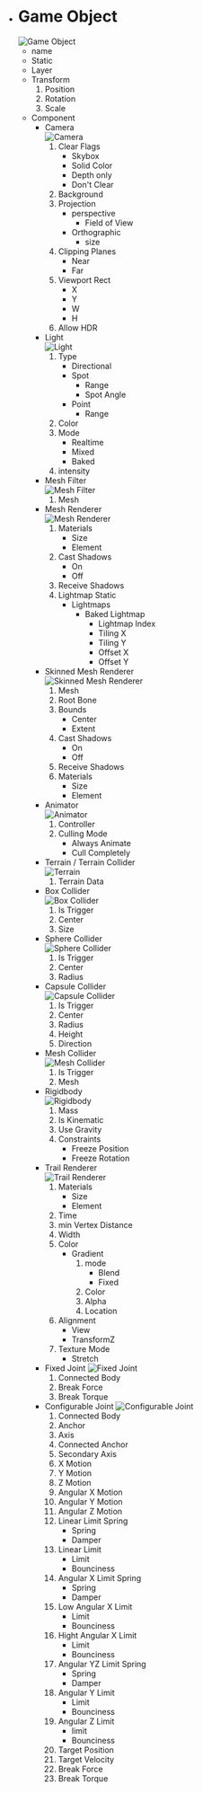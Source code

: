 - # Game Object
    ![Game Object](./img/GameObject.png)
    - name
    - Static
    - Layer
    - Transform
        1. Position
        2. Rotation
        3. Scale
    - Component
        - Camera  
            ![Camera](./img/components/InspectorCamera35.png)
            1. Clear Flags
                - Skybox
                - Solid Color
                - Depth only
                - Don't Clear
            2. Background
            3. Projection
                - perspective
                  - Field of View
                - Orthographic
                  - size
            4. Clipping Planes
                - Near
                - Far
            5. Viewport Rect
                - X
                - Y
                - W
                - H
            6. Allow HDR
        - Light  
            ![Light](./img/components/class-Light-0.png)
            1. Type
                - Directional
                - Spot
                  - Range
                  - Spot Angle
                - Point
                  - Range
            2. Color
            3. Mode
                - Realtime
                - Mixed
                - Baked
            4. intensity
        - Mesh Filter  
            ![Mesh Filter](./img/components/Inspector-MeshFilter.png)
            1. Mesh
        - Mesh Renderer  
            ![Mesh Renderer](./img/components/class-MeshRenderer-0.png)
            1. Materials
                - Size
                - Element
            2. Cast Shadows
                - On
                - Off
            3. Receive Shadows
            4. Lightmap Static
                - Lightmaps
                  - Baked Lightmap
                    - Lightmap Index
                    - Tiling X
                    - Tiling Y
                    - Offset X
                    - Offset Y
        - Skinned Mesh Renderer  
            ![Skinned Mesh Renderer](./img/components/Inspector-SkinnedMeshRenderer.png)
            1. Mesh
            2. Root Bone
            3. Bounds
                - Center
                - Extent
            4. Cast Shadows
                - On
                - Off
            5. Receive Shadows
            6. Materials
                - Size
                - Element
        - Animator   
            ![Animator](./img/components/MecanimAnimatorComponent.png)
            1. Controller
            2. Culling Mode
                - Always Animate
                - Cull Completely
        - Terrain / Terrain Collider  
            ![Terrain](./img/components/Inspector-TerrainCollider.png)
            1. Terrain Data
        - Box Collider  
            ![Box Collider](./img/components/Inspector-BoxCollider.png)
            1. Is Trigger
            2. Center
            3. Size
        - Sphere Collider  
            ![Sphere Collider](./img/components/Inspector-SphereCollider.png)
            1. Is Trigger
            2. Center
            3. Radius
        - Capsule Collider  
            ![Capsule Collider](./img/components/Inspector-CapsuleCollider.png)
            1. Is Trigger
            2. Center
            3. Radius
            4. Height
            5. Direction
        - Mesh Collider  
            ![Mesh Collider](./img/components/Inspector-MeshCollider.png)
            1. Is Trigger
            2. Mesh
        - Rigidbody  
            ![Rigidbody](./img/components/Inspector-Rigidbody.png)
            1. Mass
            2. Is Kinematic
            3. Use Gravity
            4. Constraints
                - Freeze Position
                - Freeze Rotation
        - Trail Renderer  
            ![Trail Renderer](./img/components/Inspector-TrailRenderer.png)
            1. Materials
                - Size
                - Element
            2. Time
            3. min Vertex Distance
            4. Width
            5. Color
                - Gradient
                    1. mode
                        - Blend
                        - Fixed
                    2. Color
                    3. Alpha
                    4. Location
            6. Alignment 
                - View
                - TransformZ
            7. Texture Mode
                - Stretch
        - Fixed Joint
            ![Fixed Joint](./img/components/Inspector-FixedJoint.png)
            1. Connected Body
            2. Break Force
            3. Break Torque 
        - Configurable Joint
            ![Configurable Joint](./img/components/ConfigurableJointProps.png)
            1. Connected Body
            2. Anchor
            3. Axis
            4. Connected Anchor
            5. Secondary Axis
            6. X Motion
            7. Y Motion
            8. Z Motion
            9. Angular X Motion
            10. Angular Y Motion
            11. Angular Z Motion
            12. Linear Limit Spring
                - Spring
                - Damper
            13. Linear Limit
                - Limit
                - Bounciness
            14. Angular X Limit Spring
                - Spring
                - Damper
            15. Low Angular X Limit
                - Limit
                - Bounciness
            16. Hight Angular X Limit
                - Limit
                - Bounciness
            17. Angular YZ Limit Spring
                - Spring
                - Damper
            18. Angular Y Limit
                - Limit
                - Bounciness
            19. Angular Z Limit
                - limit
                - Bounciness
            20. Target Position
            21. Target Velocity
            22. Break Force
            23. Break Torque